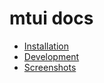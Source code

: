 
# mtui docs

* [Installation](./install.md)
* [Development](./dev.md)
* [Screenshots](./screenshots.md)